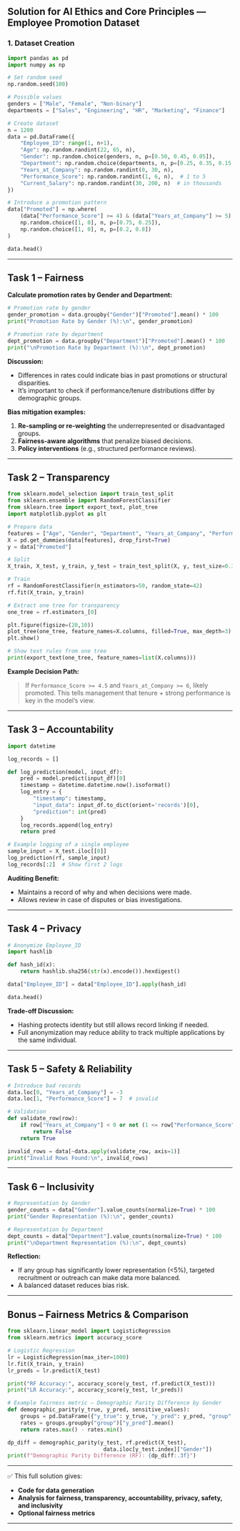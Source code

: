 ## **Solution for AI Ethics and Core Principles — Employee Promotion Dataset**

### **1. Dataset Creation**

```python
import pandas as pd
import numpy as np

# Set random seed
np.random.seed(100)

# Possible values
genders = ["Male", "Female", "Non-binary"]
departments = ["Sales", "Engineering", "HR", "Marketing", "Finance"]

# Create dataset
n = 1200
data = pd.DataFrame({
    "Employee_ID": range(1, n+1),
    "Age": np.random.randint(22, 65, n),
    "Gender": np.random.choice(genders, n, p=[0.50, 0.45, 0.05]),
    "Department": np.random.choice(departments, n, p=[0.25, 0.35, 0.15, 0.15, 0.10]),
    "Years_at_Company": np.random.randint(0, 30, n),
    "Performance_Score": np.random.randint(1, 6, n),  # 1 to 5
    "Current_Salary": np.random.randint(30, 200, n)  # in thousands
})

# Introduce a promotion pattern
data["Promoted"] = np.where(
    (data["Performance_Score"] >= 4) & (data["Years_at_Company"] >= 5), 
    np.random.choice([1, 0], n, p=[0.75, 0.25]),
    np.random.choice([1, 0], n, p=[0.2, 0.8])
)

data.head()
```


***

## **Task 1 – Fairness**

**Calculate promotion rates by Gender and Department:**

```python
# Promotion rate by gender
gender_promotion = data.groupby("Gender")["Promoted"].mean() * 100
print("Promotion Rate by Gender (%):\n", gender_promotion)

# Promotion rate by department
dept_promotion = data.groupby("Department")["Promoted"].mean() * 100
print("\nPromotion Rate by Department (%):\n", dept_promotion)
```

**Discussion:**

- Differences in rates could indicate bias in past promotions or structural disparities.
- It’s important to check if performance/tenure distributions differ by demographic groups.

**Bias mitigation examples:**

1. **Re-sampling or re-weighting** the underrepresented or disadvantaged groups.
2. **Fairness-aware algorithms** that penalize biased decisions.
3. **Policy interventions** (e.g., structured performance reviews).

***

## **Task 2 – Transparency**

```python
from sklearn.model_selection import train_test_split
from sklearn.ensemble import RandomForestClassifier
from sklearn.tree import export_text, plot_tree
import matplotlib.pyplot as plt

# Prepare data
features = ["Age", "Gender", "Department", "Years_at_Company", "Performance_Score", "Current_Salary"]
X = pd.get_dummies(data[features], drop_first=True)
y = data["Promoted"]

# Split
X_train, X_test, y_train, y_test = train_test_split(X, y, test_size=0.3, random_state=42)

# Train
rf = RandomForestClassifier(n_estimators=50, random_state=42)
rf.fit(X_train, y_train)

# Extract one tree for transparency
one_tree = rf.estimators_[0]

plt.figure(figsize=(20,10))
plot_tree(one_tree, feature_names=X.columns, filled=True, max_depth=3)
plt.show()

# Show text rules from one tree
print(export_text(one_tree, feature_names=list(X.columns)))
```

**Example Decision Path:**
> If `Performance_Score >= 4.5` and `Years_at_Company >= 6`, likely promoted.
> This tells management that tenure + strong performance is key in the model’s view.

***

## **Task 3 – Accountability**

```python
import datetime

log_records = []

def log_prediction(model, input_df):
    pred = model.predict(input_df)[0]
    timestamp = datetime.datetime.now().isoformat()
    log_entry = {
        "timestamp": timestamp,
        "input_data": input_df.to_dict(orient='records')[0],
        "prediction": int(pred)
    }
    log_records.append(log_entry)
    return pred

# Example logging of a single employee
sample_input = X_test.iloc[[0]]
log_prediction(rf, sample_input)
log_records[:2]  # Show first 2 logs
```

**Auditing Benefit:**

- Maintains a record of why and when decisions were made.
- Allows review in case of disputes or bias investigations.

***

## **Task 4 – Privacy**

```python
# Anonymize Employee_ID
import hashlib

def hash_id(x):
    return hashlib.sha256(str(x).encode()).hexdigest()

data["Employee_ID"] = data["Employee_ID"].apply(hash_id)

data.head()
```

**Trade-off Discussion:**

- Hashing protects identity but still allows record linking if needed.
- Full anonymization may reduce ability to track multiple applications by the same individual.

***

## **Task 5 – Safety \& Reliability**

```python
# Introduce bad records
data.loc[0, "Years_at_Company"] = -3
data.loc[1, "Performance_Score"] = 7  # invalid

# Validation
def validate_row(row):
    if row["Years_at_Company"] < 0 or not (1 <= row["Performance_Score"] <= 5):
        return False
    return True

invalid_rows = data[~data.apply(validate_row, axis=1)]
print("Invalid Rows Found:\n", invalid_rows)
```


***

## **Task 6 – Inclusivity**

```python
# Representation by Gender
gender_counts = data["Gender"].value_counts(normalize=True) * 100
print("Gender Representation (%):\n", gender_counts)

# Representation by Department
dept_counts = data["Department"].value_counts(normalize=True) * 100
print("\nDepartment Representation (%):\n", dept_counts)
```

**Reflection:**

- If any group has significantly lower representation (<5%), targeted recruitment or outreach can make data more balanced.
- A balanced dataset reduces bias risk.

***

## **Bonus – Fairness Metrics \& Comparison**

```python
from sklearn.linear_model import LogisticRegression
from sklearn.metrics import accuracy_score

# Logistic Regression
lr = LogisticRegression(max_iter=1000)
lr.fit(X_train, y_train)
lr_preds = lr.predict(X_test)

print("RF Accuracy:", accuracy_score(y_test, rf.predict(X_test)))
print("LR Accuracy:", accuracy_score(y_test, lr_preds))

# Example fairness metric — Demographic Parity Difference by Gender
def demographic_parity(y_true, y_pred, sensitive_values):
    groups = pd.DataFrame({"y_true": y_true, "y_pred": y_pred, "group": sensitive_values})
    rates = groups.groupby("group")["y_pred"].mean()
    return rates.max() - rates.min()

dp_diff = demographic_parity(y_test, rf.predict(X_test), 
                              data.iloc[y_test.index]["Gender"])
print(f"Demographic Parity Difference (RF): {dp_diff:.3f}")
```


***

✅ This full solution gives:

- **Code for data generation**
- **Analysis for fairness, transparency, accountability, privacy, safety, and inclusivity**
- **Optional fairness metrics**

***


